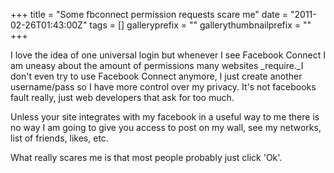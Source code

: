 +++
title = "Some fbconnect permission requests scare me"
date = "2011-02-26T01:43:00Z"
tags = []
galleryprefix = ""
gallerythumbnailprefix = ""
+++

I love the idea of one universal login but whenever I see Facebook Connect I
am uneasy about the amount of permissions many websites _require._I don't
even try to use Facebook Connect anymore, I just create another username/pass
so I have more control over my privacy. It's not facebooks fault really,
just web developers that ask for too much.

Unless your site integrates with my facebook in a useful way to me there is no
way I am going to give you access to post on my wall, see my networks, list of
friends, likes, etc.

What really scares me is that most people probably just click 'Ok'.

